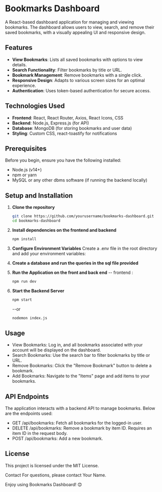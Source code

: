 # Bookmarks Dashboard

A React-based dashboard application for managing and viewing bookmarks. The dashboard allows users to view, search, and remove their saved bookmarks, with a visually appealing UI and responsive design.

## Features

- **View Bookmarks**: Lists all saved bookmarks with options to view details.
- **Search Functionality**: Filter bookmarks by title or URL.
- **Bookmark Management**: Remove bookmarks with a single click.
- **Responsive Design**: Adapts to various screen sizes for an optimal experience.
- **Authentication**: Uses token-based authentication for secure access.

## Technologies Used

- **Frontend**: React, React Router, Axios, React Icons, CSS
- **Backend**: Node.js, Express.js (for API)
- **Database**: MongoDB (for storing bookmarks and user data)
- **Styling**: Custom CSS, react-toastify for notifications

## Prerequisites

Before you begin, ensure you have the following installed:

- Node.js (v14+)
- npm or yarn
- MySQL or any other dbms software (if running the backend locally)

## Setup and Installation

1. **Clone the repository**

   ```bash
   git clone https://github.com/yourusername/bookmarks-dashboard.git
   cd bookmarks-dashboard

   ```
2. **Install dependencies on the frontend and backend**
   ```bash
   npm install
   ```
   
4. **Configure Environment Variables**
   Create a .env file in the root directory and add your environment variables:
5. **Create a database and run the queries in the sql file provided**
   
6. **Run the Application on the front and back end**
   -- frontend : 
   ```bash
   npm run dev 
   ```
7. **Start the Backend Server**
   ```bash
   npm start
   ```
   --or
   ```bash
   nodemon index.js
   ```
    
## Usage
- View Bookmarks: Log in, and all bookmarks associated with your account will be displayed on the dashboard.
- Search Bookmarks: Use the search bar to filter bookmarks by title or URL.
- Remove Bookmarks: Click the "Remove Bookmark" button to delete a bookmark.
- Add Bookmarks: Navigate to the "Items" page and add items to your bookmarks.

## API Endpoints
The application interacts with a backend API to manage bookmarks. Below are the endpoints used:

- GET /api/bookmarks: Fetch all bookmarks for the logged-in user.
- DELETE /api/bookmarks: Remove a bookmark by item ID. Requires an item ID in the request body.
- POST /api/bookmarks: Add a new bookmark.

## License
This project is licensed under the MIT License.

Contact
For questions, please contact Your Name.

Enjoy using Bookmarks Dashboard! 😊
